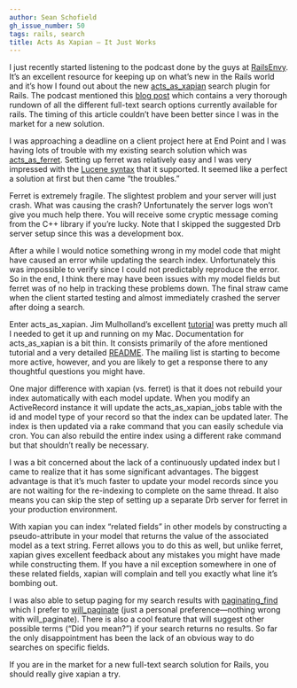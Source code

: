 ```yaml
---
author: Sean Schofield
gh_issue_number: 50
tags: rails, search
title: Acts As Xapian — It Just Works
---
```


I just recently started listening to the podcast done by the guys at [RailsEnvy](https://web.archive.org/web/20080906094739/http://railsenvy.com/). It’s an excellent resource for keeping up on what’s new in the Rails world and it’s how I found out about the new [acts_as_xapian](https://github.com/frabcus/acts_as_xapian/wikis) search plugin for Rails. The podcast mentioned this [blog post](https://web.archive.org/web/20080902205324/http://locomotivation.com/2008/07/15/mulling-over-our-ruby-on-rails-full-text-search-options) which contains a very thorough rundown of all the different full-text search options currently available for rails. The timing of this article couldn’t have been better since I was in the market for a new solution.

I was approaching a deadline on a client project here at End Point and I was having lots of trouble with my existing search solution which was [acts_as_ferret](https://github.com/jkraemer/acts_as_ferret/). Setting up ferret was relatively easy and I was very impressed with the [Lucene syntax](https://web.archive.org/web/20080913093502/http://lucene.apache.org/java/docs/queryparsersyntax.html) that it supported. It seemed like a perfect a solution at first but then came “the troubles.”

Ferret is extremely fragile. The slightest problem and your server will just crash. What was causing the crash? Unfortunately the server logs won’t give you much help there. You will receive some cryptic message coming from the C++ library if you’re lucky. Note that I skipped the suggested Drb server setup since this was a development box.

After a while I would notice something wrong in my model code that might have caused an error while updating the search index. Unfortunately this was impossible to verify since I could not predictably reproduce the error. So in the end, I think there may have been issues with my model fields but ferret was of no help in tracking these problems down. The final straw came when the client started testing and almost immediately crashed the server after doing a search.

Enter acts_as_xapian. Jim Mulholland’s excellent [tutorial](https://web.archive.org/web/20080826095829/http://locomotivation.com/2008/07/23/simple-ruby-on-rails-full-text-search-using-xapian) was pretty much all I needed to get it up and running on my Mac. Documentation for acts_as_xapian is a bit thin. It consists primarily of the afore mentioned tutorial and a very detailed [README](https://github.com/frabcus/acts_as_xapian/tree/master/README.txt). The mailing list is starting to become more active, however, and you are likely to get a response there to any thoughtful questions you might have.

One major difference with xapian (vs. ferret) is that it does not rebuild your index automatically with each model update. When you modify an ActiveRecord instance it will update the acts_as_xapian_jobs table with the id and model type of your record so that the index can be updated later. The index is then updated via a rake command that you can easily schedule via cron. You can also rebuild the entire index using a different rake command but that shouldn’t really be necessary.

I was a bit concerned about the lack of a continuously updated index but I came to realize that it has some significant advantages. The biggest advantage is that it’s much faster to update your model records since you are not waiting for the re-indexing to complete on the same thread. It also means you can skip the step of setting up a separate Drb server for ferret in your production environment.

With xapian you can index “related fields” in other models by constructing a pseudo-attribute in your model that returns the value of the associated model as a text string. Ferret allows you to do this as well, but unlike ferret, xapian gives excellent feedback about any mistakes you might have made while constructing them. If you have a nil exception somewhere in one of these related fields, xapian will complain and tell you exactly what line it’s bombing out.

I was also able to setup paging for my search results with [paginating_find](https://web.archive.org/web/20080915144208/http://cardboardrocket.com/pages/paginating_find) which I prefer to [will_paginate](https://github.com/mislav/will_paginate/wikis) (just a personal preference—​nothing wrong with will_paginate). There is also a cool feature that will suggest other possible terms (“Did you mean?”) if your search returns no results. So far the only disappointment has been the lack of an obvious way to do searches on specific fields.

If you are in the market for a new full-text search solution for Rails, you should really give xapian a try.

